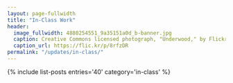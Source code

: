 ```yaml
---
layout: page-fullwidth
title: "In-Class Work"
header:
  image_fullwidth: 4880254551_9a35151a0d_b-banner.jpg
  caption: Creative Commons licensed photograph, "Underwood," by Flickr user Canned Muffins
  caption_url: https://flic.kr/p/8rfzDR
permalink: "/updates/in-class/"
---
```


{% include list-posts entries='40' category='in-class' %}